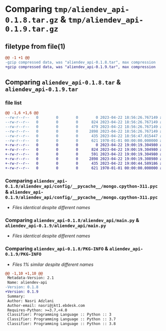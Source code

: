 # Comparing `tmp/aliendev_api-0.1.8.tar.gz` & `tmp/aliendev_api-0.1.9.tar.gz`

## filetype from file(1)

```diff
@@ -1 +1 @@
-gzip compressed data, was "aliendev_api-0.1.8.tar", max compression
+gzip compressed data, was "aliendev_api-0.1.9.tar", max compression
```

## Comparing `aliendev_api-0.1.8.tar` & `aliendev_api-0.1.9.tar`

### file list

```diff
@@ -1,6 +1,6 @@
--rw-r--r--   0        0        0        0 2023-04-22 18:56:26.767149 aliendev_api-0.1.8/README.md
--rw-r--r--   0        0        0      824 2023-04-22 18:56:26.767149 aliendev_api-0.1.8/aliendev_api/config/__pycache__/mongo.cpython-311.pyc
--rw-r--r--   0        0        0      479 2023-04-22 18:56:26.767149 aliendev_api-0.1.8/aliendev_api/config/mongo.py
--rw-r--r--   0        0        0     2898 2023-04-22 18:56:26.767149 aliendev_api-0.1.8/aliendev_api/main.py
--rw-r--r--   0        0        0      435 2023-04-22 18:56:47.015447 aliendev_api-0.1.8/pyproject.toml
--rw-r--r--   0        0        0      621 1970-01-01 00:00:00.000000 aliendev_api-0.1.8/PKG-INFO
+-rw-r--r--   0        0        0        0 2023-04-22 19:00:19.304980 aliendev_api-0.1.9/README.md
+-rw-r--r--   0        0        0      824 2023-04-22 19:00:19.304980 aliendev_api-0.1.9/aliendev_api/config/__pycache__/mongo.cpython-311.pyc
+-rw-r--r--   0        0        0      591 2023-04-22 19:00:19.304980 aliendev_api-0.1.9/aliendev_api/config/mongo.py
+-rw-r--r--   0        0        0     2898 2023-04-22 19:00:19.308980 aliendev_api-0.1.9/aliendev_api/main.py
+-rw-r--r--   0        0        0      435 2023-04-22 19:00:44.589186 aliendev_api-0.1.9/pyproject.toml
+-rw-r--r--   0        0        0      621 1970-01-01 00:00:00.000000 aliendev_api-0.1.9/PKG-INFO
```

### Comparing `aliendev_api-0.1.8/aliendev_api/config/__pycache__/mongo.cpython-311.pyc` & `aliendev_api-0.1.9/aliendev_api/config/__pycache__/mongo.cpython-311.pyc`

 * *Files identical despite different names*

### Comparing `aliendev_api-0.1.8/aliendev_api/main.py` & `aliendev_api-0.1.9/aliendev_api/main.py`

 * *Files identical despite different names*

### Comparing `aliendev_api-0.1.8/PKG-INFO` & `aliendev_api-0.1.9/PKG-INFO`

 * *Files 1% similar despite different names*

```diff
@@ -1,10 +1,10 @@
 Metadata-Version: 2.1
 Name: aliendev-api
-Version: 0.1.8
+Version: 0.1.9
 Summary: 
 Author: Nasri Adzlani
 Author-email: nasri@jkt1.ebdesk.com
 Requires-Python: >=3.7,<4.0
 Classifier: Programming Language :: Python :: 3
 Classifier: Programming Language :: Python :: 3.7
 Classifier: Programming Language :: Python :: 3.8
```

